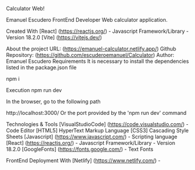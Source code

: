 Calculator Web!


Emanuel Escudero
FrontEnd Developer
Web calculator application.

Created With
[React] (https://reactjs.org/) - Javascript Framework/Library - Version 18.2.0
[Vite] (https://vitejs.dev/)

About the project
URL: (https://emanuel-calculator.netlify.app/)
Github Repository: (https://github.com/escuderoemanuel/Calculator)
Author: Emanuel Escudero
Requirements
It is necessary to install the dependencies listed in the package.json file

npm i

Execution
npm run dev

In the browser, go to the following path

http://localhost:3000/ Or the port provided by the 'npm run dev' command

Technologies & Tools
[VisualStudioCode] (https://code.visualstudio.com/) - Code Editor
[HTML5] HyperText Markup Language
[CSS3] Cascading Style Sheets
[Javascript] (https://www.javascript.com/) - Scripting language
[React] (https://reactjs.org/) - Javascript Framework/Library - Version 18.2.0
[GoogleFonts] (https://fonts.google.com/) - Text Fonts

FrontEnd Deployment With
[Netlify] (https://www.netlify.com/) -
